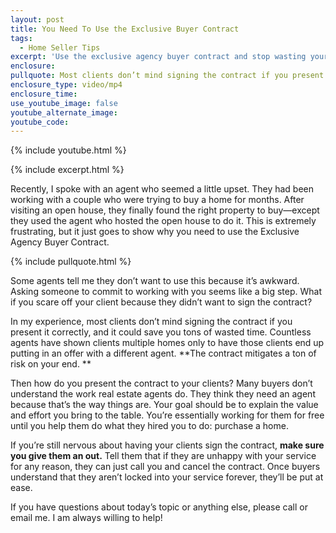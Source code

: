 ```yaml
---
layout: post
title: You Need To Use the Exclusive Buyer Contract
tags:
  - Home Seller Tips
excerpt: 'Use the exclusive agency buyer contract and stop wasting your time. '
enclosure:
pullquote: Most clients don’t mind signing the contract if you present it correctly.
enclosure_type: video/mp4
enclosure_time:
use_youtube_image: false
youtube_alternate_image:
youtube_code:
---
```

{% include youtube.html %}

{% include excerpt.html %}

Recently, I spoke with an agent who seemed a little upset. They had been working with a couple who were trying to buy a home for months. After visiting an open house, they finally found the right property to buy—except they used the agent who hosted the open house to do it. This is extremely frustrating, but it just goes to show why you need to use the Exclusive Agency Buyer Contract.

{% include pullquote.html %}

Some agents tell me they don’t want to use this because it’s awkward. Asking someone to commit to working with you seems like a big step. What if you scare off your client because they didn’t want to sign the contract?

In my experience, most clients don’t mind signing the contract if you present it correctly, and it could save you tons of wasted time. Countless agents have shown clients multiple homes only to have those clients end up putting in an offer with a different agent. **The contract mitigates a ton of risk on your end. **

Then how do you present the contract to your clients? Many buyers don’t understand the work real estate agents do. They think they need an agent because that’s the way things are. Your goal should be to explain the value and effort you bring to the table. You’re essentially working for them for free until you help them do what they hired you to do: purchase a home.

If you’re still nervous about having your clients sign the contract, **make sure you give them an out.** Tell them that if they are unhappy with your service for any reason, they can just call you and cancel the contract. Once buyers understand that they aren’t locked into your service forever, they’ll be put at ease.

If you have questions about today’s topic or anything else, please call or email me. I am always willing to help\!
